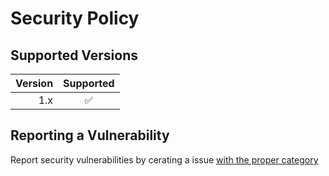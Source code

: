 # Security Policy

## Supported Versions

| Version |     Supported      |
| ------: | :----------------: |
|     1.x | :white_check_mark: |

## Reporting a Vulnerability

Report security vulnerabilities by cerating a issue [with the proper category](https://github.com/komplib/css/issues)
